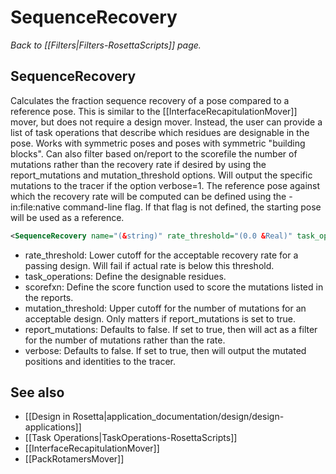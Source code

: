 # SequenceRecovery
*Back to [[Filters|Filters-RosettaScripts]] page.*
## SequenceRecovery

Calculates the fraction sequence recovery of a pose compared to a reference pose. This is similar to the [[InterfaceRecapitulationMover]] mover, but does not require a design mover. Instead, the user can provide a list of task operations that describe which residues are designable in the pose. Works with symmetric poses and poses with symmetric "building blocks". Can also filter based on/report to the scorefile the number of mutations rather than the recovery rate if desired by using the report\_mutations and mutation\_threshold options. Will output the specific mutations to the tracer if the option verbose=1. The reference pose against which the recovery rate will be computed can be defined using the -in:file:native command-line flag. If that flag is not defined, the starting pose will be used as a reference.

```xml
<SequenceRecovery name="(&string)" rate_threshold="(0.0 &Real)" task_operations="(comma-delimited list of operations &string)" mutation_threshold="(100 &Size)" report_mutations="(0 &bool)" scorefxn="('talaris2013' &string)" verbose="(0 &bool)" />
```

-   rate\_threshold: Lower cutoff for the acceptable recovery rate for a passing design. Will fail if actual rate is below this threshold.
-   task\_operations: Define the designable residues.
-   scorefxn: Define the score function used to score the mutations listed in the reports.
-   mutation\_threshold: Upper cutoff for the number of mutations for an acceptable design. Only matters if report\_mutations is set to true.
-   report\_mutations: Defaults to false. If set to true, then will act as a filter for the number of mutations rather than the rate.
-   verbose: Defaults to false. If set to true, then will output the mutated positions and identities to the tracer.

## See also

* [[Design in Rosetta|application_documentation/design/design-applications]]
* [[Task Operations|TaskOperations-RosettaScripts]]
* [[InterfaceRecapitulationMover]]
* [[PackRotamersMover]]

